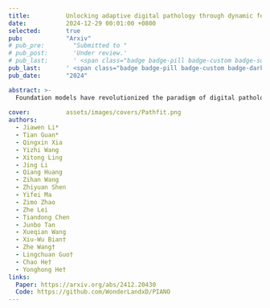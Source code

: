 ```yaml
---
title:          Unlocking adaptive digital pathology through dynamic feature learning
date:           2024-12-29 00:01:00 +0800
selected:       true
pub:            "Arxiv"
# pub_pre:        "Submitted to "
# pub_post:       'Under review.'
# pub_last:       ' <span class="badge badge-pill badge-custom badge-success">Journal</span>'
pub_last:       ' <span class="badge badge-pill badge-custom badge-dark">Journal</span>'
pub_date:       "2024"

abstract: >-
  Foundation models have revolutionized the paradigm of digital pathology, as they leverage general-purpose features to emulate real-world pathological practices, enabling the quantitative analysis of critical histological patterns and the dissection of cancer-specific signals. However, these static general features constrain the flexibility and pathological relevance in the ever-evolving needs of clinical applications, hindering the broad use of the current models. Here we introduce PathFiT, a dynamic feature learning method that can be effortlessly plugged into various pathology foundation models to unlock their adaptability. Meanwhile, PathFiT performs seamless implementation across diverse pathology applications regardless of downstream specificity. To validate PathFiT, we construct a digital pathology benchmark with over 20 terabytes of Internet and real-world data comprising 28 H\&E-stained tasks and 7 specialized imaging tasks including Masson's Trichrome staining and immunofluorescence images. By applying PathFiT to the representative pathology foundation models, we demonstrate state-of-the-art performance on 34 out of 35 tasks, with significant improvements on 23 tasks and outperforming by 10.20% on specialized imaging tasks. The superior performance and versatility of PathFiT open up new avenues in computational pathology.
  
cover:          assets/images/covers/Pathfit.png
authors:
  - Jiawen Li*
  - Tian Guan*
  - Qingxin Xia
  - Yizhi Wang
  - Xitong Ling
  - Jing Li
  - Qiang Huang
  - Zihan Wang
  - Zhiyuan Shen
  - Yifei Ma
  - Zimo Zhao
  - Zhe Lei
  - Tiandong Chen
  - Junbo Tan
  - Xueqian Wang
  - Xiu-Wu Bian†
  - Zhe Wang†
  - Lingchuan Guo†
  - Chao He†
  - Yonghong He†
links:
  Paper: https://arxiv.org/abs/2412.20430
  Code: https://github.com/WonderLandxD/PIANO
---
```


